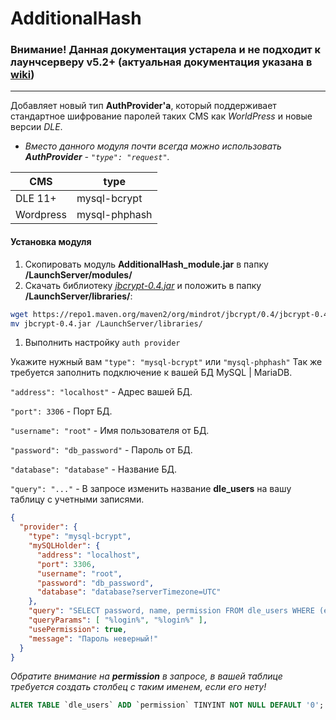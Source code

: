 # AdditionalHash

### Внимание! Данная документация устарела и не подходит к лаунчсерверу v5.2+ (актуальная документация указана в [wiki](https://gravitlauncher.com/auth/#%D0%BA%D0%BE%D0%BD%D1%84%D0%B8%D0%B3%D1%83%D1%80%D0%B0%D1%86%D0%B8%D1%8F-passwordverifier))
---

Добавляет новый тип **AuthProvider'a**, который поддерживает стандартное шифрование паролей таких CMS как *WorldPress* и
новые версии *DLE*.

- *Вместо данного модуля почти всегда можно использовать **AuthProvider** - `"type": "request"`.*

| CMS | type |
| ------ | ------ |
| DLE 11+ | mysql-bcrypt |
| Wordpress | mysql-phphash |

#### Установка модуля

1. Скопировать модуль **AdditionalHash_module.jar** в папку **/LaunchServer/modules/**
2. Скачать библиотеку *[jbcrypt-0.4.jar]* и положить в папку **/LaunchServer/libraries/**:

```sh
wget https://repo1.maven.org/maven2/org/mindrot/jbcrypt/0.4/jbcrypt-0.4.jar
mv jbcrypt-0.4.jar /LaunchServer/libraries/
```

1. Выполнить настройку `auth provider`

Укажите нужный вам `"type": "mysql-bcrypt"` или `"mysql-phphash"`
Так же требуется заполнить подключение к вашей БД MySQL \| MariaDB.

`"address": "localhost"` - Адрес вашей БД.

`"port": 3306` - Порт БД.

`"username": "root"` - Имя пользователя от БД.

`"password": "db_password"` - Пароль от БД.

`"database": "database"` - Название БД.

`"query": "..."` - В запросе изменить название **dle_users** на вашу таблицу с учетными записями.

```json
{
  "provider": {
    "type": "mysql-bcrypt",
    "mySQLHolder": {
      "address": "localhost",
      "port": 3306,
      "username": "root",
      "password": "db_password",
      "database": "database?serverTimezone=UTC"
    },
    "query": "SELECT password, name, permission FROM dle_users WHERE (email=? OR name=?)",
    "queryParams": [ "%login%", "%login%" ],
    "usePermission": true,
    "message": "Пароль неверный!"
  }
}
```

*Обратите внимание на **permission** в запросе, в вашей таблице требуется создать столбец с таким именем, если его
нету!*

```sql
ALTER TABLE `dle_users` ADD `permission` TINYINT NOT NULL DEFAULT '0';
```

[jbcrypt-0.4.jar]: https://repo1.maven.org/maven2/org/mindrot/jbcrypt/0.4/jbcrypt-0.4.jar
